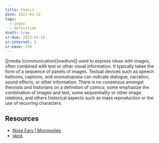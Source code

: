 ```yaml
---
title: Comics
date: 2023-03-12
tags:
  - inbox
  - definition
draft: true
sr-due: 2023-03-16
sr-interval: 3
sr-ease: 250
---
```


[[media (communication)|medium]] used to express ideas with images,
often combined with text or other visual information. It typically takes the
form of a sequence of panels of images. Textual devices such as speech balloons,
captions, and onomatopoeia can indicate dialogue, narration, sound effects, or
other information. There is no consensus amongst theorists and historians on a
definition of comics; some emphasize the combination of images and text, some
sequentiality or other image relations, and others historical aspects such as
mass reproduction or the use of recurring characters.

## Resources

- [Nose Ears | Monopolies](https://wuzzy.neocities.org/)
- [xkcd](https://xkcd.com/)

